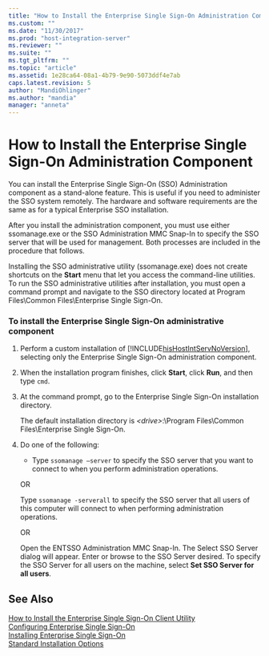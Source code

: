 ```yaml
---
title: "How to Install the Enterprise Single Sign-On Administration Component | Microsoft Docs"
ms.custom: ""
ms.date: "11/30/2017"
ms.prod: "host-integration-server"
ms.reviewer: ""
ms.suite: ""
ms.tgt_pltfrm: ""
ms.topic: "article"
ms.assetid: 1e28ca64-08a1-4b79-9e90-5073ddf4e7ab
caps.latest.revision: 5
author: "MandiOhlinger"
ms.author: "mandia"
manager: "anneta"
---
```

# How to Install the Enterprise Single Sign-On Administration Component
You can install the Enterprise Single Sign-On (SSO) Administration component as a stand-alone feature. This is useful if you need to administer the SSO system remotely. The hardware and software requirements are the same as for a typical Enterprise SSO installation.  
  
 After you install the administration component, you must use either ssomanage.exe or the SSO Administration MMC Snap-In to specify the SSO server that will be used for management. Both processes are included in the procedure that follows.  
  
 Installing the SSO administrative utility (ssomanage.exe) does not create shortcuts on the **Start** menu that let you access the command-line utilities. To run the SSO administrative utilities after installation, you must open a command prompt and navigate to the SSO directory located at Program Files\Common Files\Enterprise Single Sign-On.  
  
### To install the Enterprise Single Sign-On administrative component  
  
1.  Perform a custom installation of [!INCLUDE[hisHostIntServNoVersion](../includes/hishostintservnoversion-md.md)], selecting only the Enterprise Single Sign-On administration component.  
  
2.  When the installation program finishes, click **Start**, click **Run**, and then type `cmd`.  
  
3.  At the command prompt, go to the Enterprise Single Sign-On installation directory.  
  
     The default installation directory is *\<drive>*:\Program Files\Common Files\Enterprise Single Sign-On.  
  
4.  Do one of the following:  
  
    -   Type `ssomanage –server` to specify the SSO server that you want to connect to when you perform administration operations.  
  
     OR  
  
     Type `ssomanage -serverall` to specify the SSO server that all users of this computer will connect to when performing administration operations.  
  
     OR  
  
     Open the ENTSSO Administration MMC Snap-In. The Select SSO Server dialog will appear. Enter or browse to the SSO Server desired. To specify the SSO Server for all users on the machine, select **Set SSO Server for all users**.  
  
## See Also  
 [How to Install the Enterprise Single Sign-On Client Utility](../esso/how-to-install-the-enterprise-single-sign-on-client-utility.md)   
 [Configuring Enterprise Single Sign-On](../esso/configuring-enterprise-single-sign-on1.md)   
 [Installing Enterprise Single Sign-On](../esso/installing-enterprise-single-sign-on.md)   
 [Standard Installation Options](../esso/standard-installation-options.md)